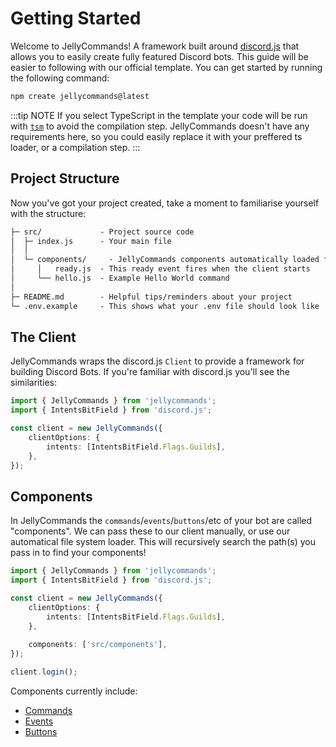 # Getting Started

Welcome to JellyCommands! A framework built around [discord.js](https://discord.js.org/) that allows you to easily create fully featured Discord bots. This guide will be easier to following with our official template. You can get started by running the following command:

```bash
npm create jellycommands@latest
```

:::tip NOTE
If you select TypeScript in the template your code will be run with [`tsm`](https://github.com/lukeed/tsm) to avoid the compilation step. JellyCommands doesn't have any requirements here, so you could easily replace it with your preffered ts loader, or a compilation step.
:::

## Project Structure

Now you've got your project created, take a moment to familiarise yourself with the structure:

```txt
├─ src/             - Project source code
│  ├─ index.js      - Your main file
│  │
│  └─ components/     - JellyCommands components automatically loaded from here
│     │   ready.js  - This ready event fires when the client starts
│     └── hello.js  - Example Hello World command
│
├─ README.md        - Helpful tips/reminders about your project
└─ .env.example     - This shows what your .env file should look like
```

## The Client

JellyCommands wraps the discord.js `Client` to provide a framework for building Discord Bots. If you're familiar with discord.js you'll see the similarities:

```ts
import { JellyCommands } from 'jellycommands';
import { IntentsBitField } from 'discord.js';

const client = new JellyCommands({
    clientOptions: {
        intents: [IntentsBitField.Flags.Guilds],
    },
});
```

## Components

In JellyCommands the `commands`/`events`/`buttons`/etc of your bot are called "components". We can pass these to our client manually, or use our automatical file system loader. This will recursively search the path(s) you pass in to find your components!

```ts
import { JellyCommands } from 'jellycommands';
import { IntentsBitField } from 'discord.js';

const client = new JellyCommands({
    clientOptions: {
        intents: [IntentsBitField.Flags.Guilds],
    },
    
    components: ['src/components'],
});

client.login();
```

Components currently include:

- [Commands](/guide/commands/files)
- [Events](/guide/events/files)
- [Buttons](/guide/buttons/files)
